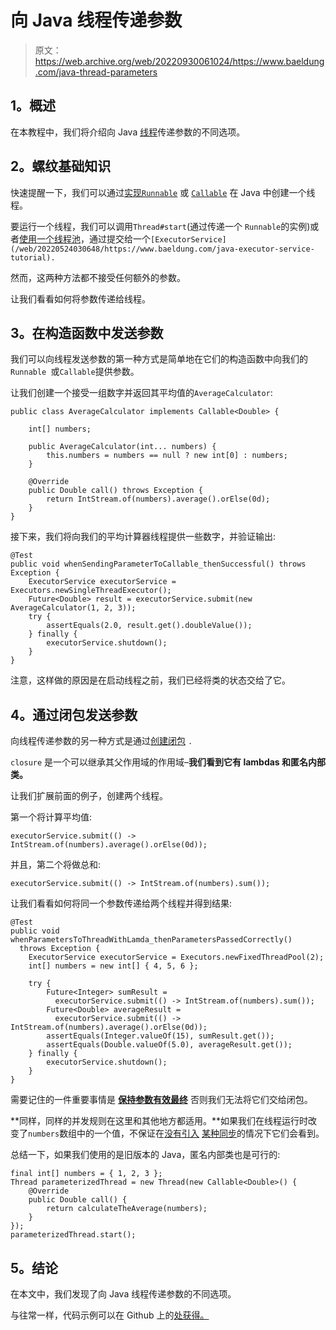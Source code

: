 # 向 Java 线程传递参数

> 原文：<https://web.archive.org/web/20220930061024/https://www.baeldung.com/java-thread-parameters>

## **1。概述**

在本教程中，我们将介绍向 Java [线程](/web/20220524030648/https://www.baeldung.com/java-thread-lifecycle)传递参数的不同选项。

## **2。螺纹基础知识**

快速提醒一下，我们可以通过[实现`Runnable`](/web/20220524030648/https://www.baeldung.com/java-runnable-vs-extending-thread) 或 [`Callable`](/web/20220524030648/https://www.baeldung.com/java-runnable-callable) 在 Java 中创建一个线程。

要运行一个线程，我们可以调用`Thread#start`(通过传递一个 `Runnable`的实例)或者[使用一个线程池](/web/20220524030648/https://www.baeldung.com/thread-pool-java-and-guava)，通过提交给一个`[ExecutorService](/web/20220524030648/https://www.baeldung.com/java-executor-service-tutorial).`

然而，这两种方法都不接受任何额外的参数。

让我们看看如何将参数传递给线程。

## **3。在构造函数中发送参数**

我们可以向线程发送参数的第一种方式是简单地在它们的构造函数中向我们的`Runnable `或`Callable`提供参数。

让我们创建一个接受一组数字并返回其平均值的`AverageCalculator`:

```
public class AverageCalculator implements Callable<Double> {

    int[] numbers;

    public AverageCalculator(int... numbers) {
        this.numbers = numbers == null ? new int[0] : numbers;
    }

    @Override
    public Double call() throws Exception {
        return IntStream.of(numbers).average().orElse(0d);
    }
}
```

接下来，我们将向我们的平均计算器线程提供一些数字，并验证输出:

```
@Test
public void whenSendingParameterToCallable_thenSuccessful() throws Exception {
    ExecutorService executorService = Executors.newSingleThreadExecutor();
    Future<Double> result = executorService.submit(new AverageCalculator(1, 2, 3));
    try {
        assertEquals(2.0, result.get().doubleValue());
    } finally {
        executorService.shutdown();
    }
}
```

注意，这样做的原因是在启动线程之前，我们已经将类的状态交给了它。

## **4。通过闭包发送参数**

向线程传递参数的另一种方式是通过[创建闭包](/web/20220524030648/https://www.baeldung.com/cs/closure) `.`

`closure` 是一个可以继承其父作用域的作用域–**我们看到它有 lambdas 和匿名内部类。**

让我们扩展前面的例子，创建两个线程。

第一个将计算平均值:

```
executorService.submit(() -> IntStream.of(numbers).average().orElse(0d));
```

并且，第二个将做总和:

```
executorService.submit(() -> IntStream.of(numbers).sum());
```

让我们看看如何将同一个参数传递给两个线程并得到结果:

```
@Test
public void whenParametersToThreadWithLamda_thenParametersPassedCorrectly()
  throws Exception {
    ExecutorService executorService = Executors.newFixedThreadPool(2);
    int[] numbers = new int[] { 4, 5, 6 };

    try {
        Future<Integer> sumResult = 
          executorService.submit(() -> IntStream.of(numbers).sum()); 
        Future<Double> averageResult = 
          executorService.submit(() -> IntStream.of(numbers).average().orElse(0d));
        assertEquals(Integer.valueOf(15), sumResult.get());
        assertEquals(Double.valueOf(5.0), averageResult.get());
    } finally {
        executorService.shutdown();
    }
}
```

需要记住的一件重要事情是 [**保持参数有效最终**](/web/20220524030648/https://www.baeldung.com/java-8-lambda-expressions-tips) 否则我们无法将它们交给闭包。

**同样，同样的并发规则在这里和其他地方都适用。**如果我们在线程运行时改变了`numbers`数组中的一个值，不保证在[没有引入](/web/20220524030648/https://www.baeldung.com/java-synchronized-collections) [某种同步](/web/20220524030648/https://www.baeldung.com/java-synchronized)的情况下它们会看到。

总结一下，如果我们使用的是旧版本的 Java，匿名内部类也是可行的:

```
final int[] numbers = { 1, 2, 3 };
Thread parameterizedThread = new Thread(new Callable<Double>() {
    @Override
    public Double call() {
        return calculateTheAverage(numbers);
    }
});
parameterizedThread.start();
```

## **5。结论**

在本文中，我们发现了向 Java 线程传递参数的不同选项。

与往常一样，代码示例可以在 Github 上的[处获得。](https://web.archive.org/web/20220524030648/https://github.com/eugenp/tutorials/tree/master/core-java-modules/core-java-concurrency-advanced-2)